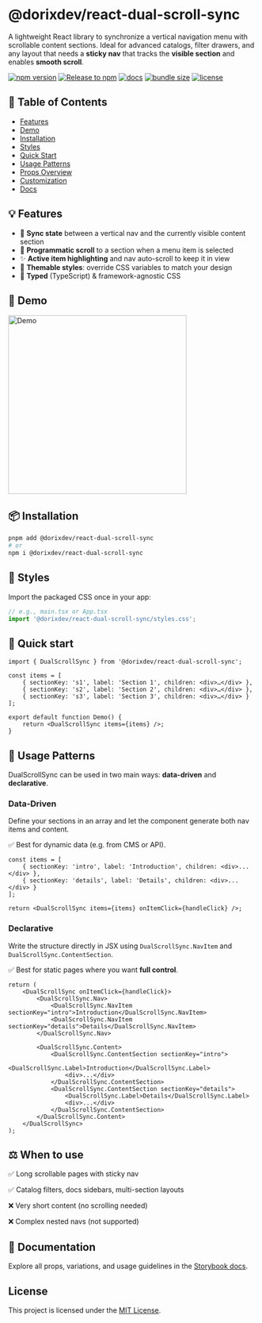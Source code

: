 # @dorixdev/react-dual-scroll-sync

A lightweight React library to synchronize a vertical navigation menu with scrollable content sections. Ideal for advanced catalogs, filter drawers, and any layout that needs a **sticky nav** that tracks the **visible section** and enables **smooth scroll**.

[![npm version](https://img.shields.io/npm/v/@dorixdev/react-dual-scroll-sync?logo=npm&color=cb3837)](https://www.npmjs.com/package/@dorixdev/react-dual-scroll-sync)
[![Release to npm](https://github.com/dorixdev/react-dual-scroll-sync/actions/workflows/release.yml/badge.svg)](https://github.com/dorixdev/react-dual-scroll-sync/actions/workflows/release.yml)
[![docs](https://img.shields.io/badge/docs-Storybook-ff4785?logo=storybook)](https://react-dual-scroll-sync.vercel.app)
[![bundle size](https://img.shields.io/bundlephobia/minzip/@dorixdev/react-dual-scroll-sync?label=size&logo=webpack)](https://bundlephobia.com/package/@dorixdev/react-dual-scroll-sync)
[![license](https://img.shields.io/badge/License-MIT-blue.svg)](./LICENSE)

## 📑 Table of Contents

- [Features](#-features)
- [Demo](#-demo)
- [Installation](#-installation)
- [Styles](#-styles)
- [Quick Start](#-quick-start)
- [Usage Patterns](#-usage-patterns)
- [Props Overview](#-props-overview)
- [Customization](#-customization)
- [Docs](#-documentation)

## 💡 Features

- 🔗 **Sync state** between a vertical nav and the currently visible content section
- 🧭 **Programmatic scroll** to a section when a menu item is selected
- ✨ **Active item highlighting** and nav auto-scroll to keep it in view
- 🎨 **Themable styles**: override CSS variables to match your design
- 🧪 **Typed** (TypeScript) & framework-agnostic CSS

## 🎥 Demo

<img alt="Demo" src="https://raw.githubusercontent.com/dorixdev/react-dual-scroll-sync/main/demo/preview.gif" width="360" />

## 📦 Installation

```bash
pnpm add @dorixdev/react-dual-scroll-sync
# or
npm i @dorixdev/react-dual-scroll-sync
```

## 💄 Styles

Import the packaged CSS once in your app:

```ts
// e.g., main.tsx or App.tsx
import '@dorixdev/react-dual-scroll-sync/styles.css';
```

## 🚀 Quick start

```tsx
import { DualScrollSync } from '@dorixdev/react-dual-scroll-sync';

const items = [
	{ sectionKey: 's1', label: 'Section 1', children: <div>…</div> },
	{ sectionKey: 's2', label: 'Section 2', children: <div>…</div> },
	{ sectionKey: 's3', label: 'Section 3', children: <div>…</div> }
];

export default function Demo() {
	return <DualScrollSync items={items} />;
}
```

## 🧩 Usage Patterns

DualScrollSync can be used in two main ways: **data-driven** and **declarative**.

### Data-Driven

Define your sections in an array and let the component generate both nav items and content.

✅ Best for dynamic data (e.g. from CMS or API).

```tsx
const items = [
	{ sectionKey: 'intro', label: 'Introduction', children: <div>...</div> },
	{ sectionKey: 'details', label: 'Details', children: <div>...</div> }
];

return <DualScrollSync items={items} onItemClick={handleClick} />;
```

### Declarative

Write the structure directly in JSX using `DualScrollSync.NavItem` and `DualScrollSync.ContentSection`.

✅ Best for static pages where you want **full control**.

```tsx
return (
	<DualScrollSync onItemClick={handleClick}>
		<DualScrollSync.Nav>
			<DualScrollSync.NavItem sectionKey="intro">Introduction</DualScrollSync.NavItem>
			<DualScrollSync.NavItem sectionKey="details">Details</DualScrollSync.NavItem>
		</DualScrollSync.Nav>

		<DualScrollSync.Content>
			<DualScrollSync.ContentSection sectionKey="intro">
				<DualScrollSync.Label>Introduction</DualScrollSync.Label>
				<div>...</div>
			</DualScrollSync.ContentSection>
			<DualScrollSync.ContentSection sectionKey="details">
				<DualScrollSync.Label>Details</DualScrollSync.Label>
				<div>...</div>
			</DualScrollSync.ContentSection>
		</DualScrollSync.Content>
	</DualScrollSync>
);
```

## ⚖️ When to use

✅ Long scrollable pages with sticky nav

✅ Catalog filters, docs sidebars, multi-section layouts

❌ Very short content (no scrolling needed)

❌ Complex nested navs (not supported)

## 📘 Documentation

Explore all props, variations, and usage guidelines in the [Storybook docs](https://react-dual-scroll-sync.vercel.app).

## License

This project is licensed under the [MIT License](LICENSE).

